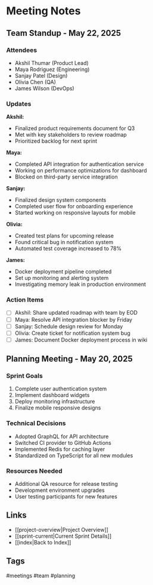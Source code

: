 # Meeting Notes

## Team Standup - May 22, 2025

### Attendees
- Akshil Thumar (Product Lead)
- Maya Rodriguez (Engineering)
- Sanjay Patel (Design)
- Olivia Chen (QA)
- James Wilson (DevOps)

### Updates

**Akshil:**
- Finalized product requirements document for Q3
- Met with key stakeholders to review roadmap
- Prioritized backlog for next sprint

**Maya:**
- Completed API integration for authentication service
- Working on performance optimizations for dashboard
- Blocked on third-party service integration

**Sanjay:**
- Finalized design system components
- Completed user flow for onboarding experience
- Started working on responsive layouts for mobile

**Olivia:**
- Created test plans for upcoming release
- Found critical bug in notification system
- Automated test coverage increased to 78%

**James:**
- Docker deployment pipeline completed
- Set up monitoring and alerting system
- Investigating memory leak in production environment

### Action Items
- [ ] Akshil: Share updated roadmap with team by EOD
- [ ] Maya: Resolve API integration blocker by Friday
- [ ] Sanjay: Schedule design review for Monday
- [ ] Olivia: Create ticket for notification system bug
- [ ] James: Document Docker deployment process in wiki

## Planning Meeting - May 20, 2025

### Sprint Goals
1. Complete user authentication system
2. Implement dashboard widgets
3. Deploy monitoring infrastructure
4. Finalize mobile responsive designs

### Technical Decisions
- Adopted GraphQL for API architecture
- Switched CI provider to GitHub Actions
- Implemented Redis for caching layer
- Standardized on TypeScript for all new modules

### Resources Needed
- Additional QA resource for release testing
- Development environment upgrades
- User testing participants for new features

## Links
- [[project-overview|Project Overview]]
- [[sprint-current|Current Sprint Details]]
- [[index|Back to Index]]

## Tags
#meetings #team #planning
